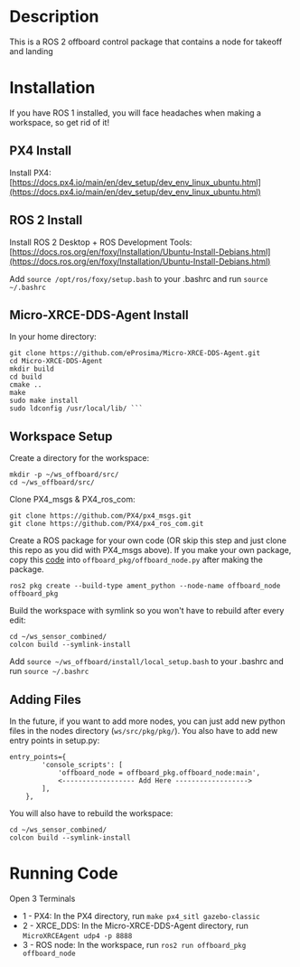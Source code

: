 # Description

This is a ROS 2 offboard control package that contains a node for takeoff and landing 

# Installation

If you have ROS 1 installed, you will face headaches when making a workspace, so get rid of it!

## PX4 Install

Install PX4: [https://docs.px4.io/main/en/dev_setup/dev_env_linux_ubuntu.html](https://docs.px4.io/main/en/dev_setup/dev_env_linux_ubuntu.html)

## ROS 2 Install

Install ROS 2 Desktop + ROS Development Tools: [https://docs.ros.org/en/foxy/Installation/Ubuntu-Install-Debians.html](https://docs.ros.org/en/foxy/Installation/Ubuntu-Install-Debians.html)

Add ```source /opt/ros/foxy/setup.bash``` to your .bashrc and run ```source ~/.bashrc```

## Micro-XRCE-DDS-Agent Install

In your home directory:
```
git clone https://github.com/eProsima/Micro-XRCE-DDS-Agent.git
cd Micro-XRCE-DDS-Agent
mkdir build
cd build
cmake ..
make
sudo make install
sudo ldconfig /usr/local/lib/ ```
```

## Workspace Setup

Create a directory for the workspace:
```
mkdir -p ~/ws_offboard/src/
cd ~/ws_offboard/src/
```

Clone PX4_msgs & PX4_ros_com:
```
git clone https://github.com/PX4/px4_msgs.git
git clone https://github.com/PX4/px4_ros_com.git
```

Create a ROS package for your own code (OR skip this step and just clone this repo as you did with PX4_msgs above). If you make your own package, copy this [code](https://github.com/Redfalcon5-ai/offboard_pkg/blob/main/offboard_pkg/offboard_node.py) into ```offboard_pkg/offboard_node.py``` after making the package.
```
ros2 pkg create --build-type ament_python --node-name offboard_node offboard_pkg
```

Build the workspace with symlink so you won't have to rebuild after every edit: 
```
cd ~/ws_sensor_combined/
colcon build --symlink-install
```

Add ```source ~/ws_offboard/install/local_setup.bash``` to your .bashrc and run ```source ~/.bashrc```

## Adding Files
In the future, if you want to add more nodes, you can just add new python files in the nodes directory (```ws/src/pkg/pkg/```). You also have to add new entry points in setup.py:
```
entry_points={
        'console_scripts': [
            'offboard_node = offboard_pkg.offboard_node:main',
            <------------------ Add Here ------------------>
        ],
    },
```

You will also have to rebuild the workspace: 
```
cd ~/ws_sensor_combined/
colcon build --symlink-install
```

# Running Code

Open 3 Terminals
- 1 - PX4: In the PX4 directory, run ```make px4_sitl gazebo-classic```
- 2 - XRCE_DDS: In the Micro-XRCE-DDS-Agent directory, run ```MicroXRCEAgent udp4 -p 8888```
- 3 - ROS node: In the workspace, run ```ros2 run offboard_pkg offboard_node```
